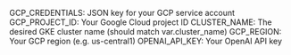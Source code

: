 GCP_CREDENTIALS: JSON key for your GCP service account
GCP_PROJECT_ID: Your Google Cloud project ID
CLUSTER_NAME: The desired GKE cluster name (should match var.cluster_name)
GCP_REGION: Your GCP region (e.g. us-central1)
OPENAI_API_KEY: Your OpenAI API key